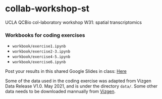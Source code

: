 # collab-workshop-st
UCLA QCBio col-laboratory workshop W31: spatial transcriptomics

### Workbooks for coding exercises
- `workbook/exercise1.ipynb`
- `workbook/exercise2-3.ipynb`
- `workbook/exercise4-5.ipynb`
- `workbook/exercise6.ipynb`



Post your results in this shared Google Slides in class: 
[Here](https://docs.google.com/presentation/d/1BJO6ZToXpIzHMMmAR_KNxkT_eZfUxVDnEAvDalDcbEo/edit?usp=sharing)

Some of the data used in the coding exercise was adapted from Vizgen Data Release V1.0. May 2021, and is under the directory `data/`. Some other data needs to be downloaded mannually from [Vizgen](https://info.vizgen.com/mouse-brain-map).


